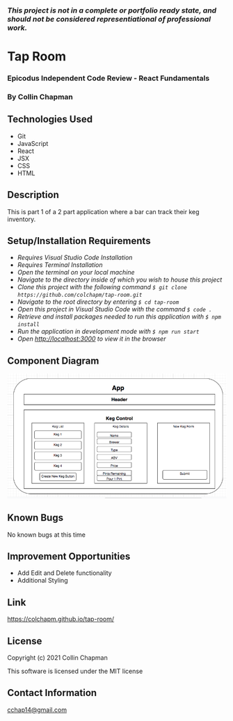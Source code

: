 ### _This project is not in a complete or portfolio ready state, and should not be considered representiational of professional work._

# Tap Room

### Epicodus Independent Code Review - React Fundamentals

### By Collin Chapman

## Technologies Used

* Git
* JavaScript
* React
* JSX
* CSS
* HTML

## Description

This is part 1 of a 2 part application where a bar can track their keg inventory.


## Setup/Installation Requirements

* _Requires Visual Studio Code Installation_
* _Requires Terminal Installation_
* _Open the terminal on your local machine_
* _Navigate to the directory inside of which you wish to house this project_
* _Clone this project with the following command  `$ git clone https://github.com/colchapm/tap-room.git`_
* _Navigate to the root directory by entering `$ cd tap-room`_
* _Open this project in Visual Studio Code with the command `$ code .`_
* _Retrieve and install packages needed to run this application with `$ npm install`_
* _Run the application in development mode with `$ npm run start`_
* _Open [http://localhost:3000](http://localhost:3000) to view it in the browser_


## Component Diagram

![Image of component tree](./src/img/component-diagram.png)


## Known Bugs

No known bugs at this time

## Improvement Opportunities

* Add Edit and Delete functionality
* Additional Styling

## Link

https://colchapm.github.io/tap-room/

## License

Copyright (c) 2021 Collin Chapman

This software is licensed under the MIT license

## Contact Information

cchap14@gmail.com